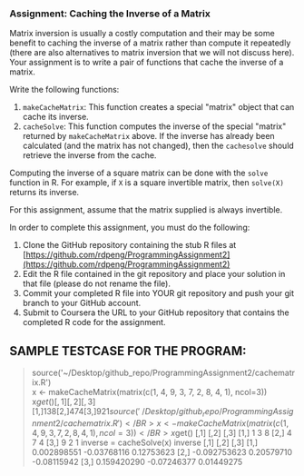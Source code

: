 ### Assignment: Caching the Inverse of a Matrix

Matrix inversion is usually a costly computation and their may be some
benefit to caching the inverse of a matrix rather than compute it
repeatedly (there are also alternatives to matrix inversion that we will
not discuss here). Your assignment is to write a pair of functions that
cache the inverse of a matrix.

Write the following functions:

1.  `makeCacheMatrix`: This function creates a special "matrix" object
    that can cache its inverse.
2.  `cacheSolve`: This function computes the inverse of the special
    "matrix" returned by `makeCacheMatrix` above. If the inverse has
    already been calculated (and the matrix has not changed), then the
    `cachesolve` should retrieve the inverse from the cache.

Computing the inverse of a square matrix can be done with the `solve`
function in R. For example, if `X` is a square invertible matrix, then
`solve(X)` returns its inverse.

For this assignment, assume that the matrix supplied is always
invertible.

In order to complete this assignment, you must do the following:

1.  Clone the GitHub repository containing the stub R files at
    [https://github.com/rdpeng/ProgrammingAssignment2](https://github.com/rdpeng/ProgrammingAssignment2)
2.  Edit the R file contained in the git repository and place your
    solution in that file (please do not rename the file).
3.  Commit your completed R file into YOUR git repository and push your
    git branch to your GitHub account.
4.  Submit to Coursera the URL to your GitHub repository that contains
    the completed R code for the assignment.

SAMPLE TESTCASE FOR THE PROGRAM:
--------------------------------

> source('~/Desktop/github_repo/ProgrammingAssignment2/cachematrix.R') </BR>
> x <- makeCacheMatrix(matrix(c(1, 4, 9, 3, 7, 2, 8, 4, 1), ncol=3))   </BR>
> x$get()
     [,1] [,2] [,3]
[1,]    1    3    8
[2,]    4    7    4
[3,]    9    2    1
> source('~/Desktop/github_repo/ProgrammingAssignment2/cachematrix.R') </BR>
> x <- makeCacheMatrix(matrix(c(1, 4, 9, 3, 7, 2, 8, 4, 1), ncol=3))  </BR>
> x$get()
     [,1] [,2] [,3]
[1,]    1    3    8
[2,]    4    7    4
[3,]    9    2    1
> inverse = cacheSolve(x)
> inverse
             [,1]        [,2]        [,3]
[1,]  0.002898551 -0.03768116  0.12753623
[2,] -0.092753623  0.20579710 -0.08115942
[3,]  0.159420290 -0.07246377  0.01449275
